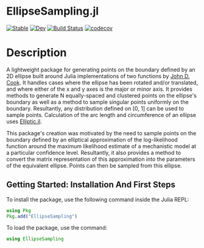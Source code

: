 # EllipseSampling.jl

[![Stable](https://img.shields.io/badge/docs-stable-blue.svg)](https://JoelTrent.github.io/EllipseSampling.jl/stable/)
[![Dev](https://img.shields.io/badge/docs-dev-blue.svg)](https://JoelTrent.github.io/EllipseSampling.jl/dev/)
[![Build Status](https://github.com/JoelTrent/EllipseSampling.jl/actions/workflows/CI.yml/badge.svg?branch=main)](https://github.com/JoelTrent/EllipseSampling.jl/actions/workflows/CI.yml?query=branch%3Amain)
[![codecov](https://codecov.io/gh/JoelTrent/EllipseSampling.jl/branch/main/graph/badge.svg)](https://codecov.io/gh/JoelTrent/EllipseSampling.jl/)

# Description

A lightweight package for generating points on the boundary defined by an 2D ellipse built around Julia implementations of two functions by [John D. Cook](https://www.johndcook.com/blog/2022/11/02/ellipse-rng/). It handles cases where the ellipse has been rotated and/or translated, and where either of the x and y axes is the major or minor axis. It provides methods to generate N equally-spaced and clustered points on the ellipse's boundary as well as a method to sample singular points uniformly on the boundary. Resultantly, any distribution defined on [0, 1] can be used to sample points. Calculation of the arc length and circumference of an ellipse uses [Elliptic.jl](https://github.com/nolta/Elliptic.jl).

This package's creation was motivated by the need to sample points on the boundary defined by an elliptical approximation of the log-likelihood function around the maximum likelihood estimate of a mechanistic model at a particular confidence level. Resultantly, it also provides a method to convert the matrix representation of this approximation into the parameters of the equivalent ellipse. Points can then be sampled from this ellipse.

## Getting Started: Installation And First Steps

To install the package, use the following command inside the Julia REPL:

```julia
using Pkg
Pkg.add("EllipseSampling")
```

To load the package, use the command:

```julia
using EllipseSampling
```
